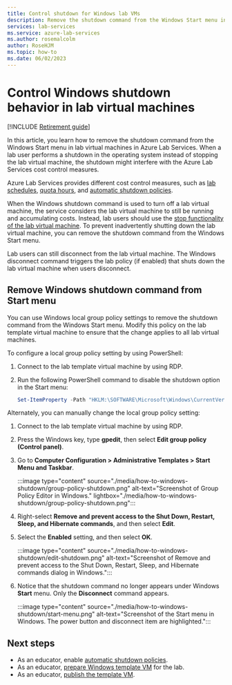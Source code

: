 ```yaml
---
title: Control shutdown for Windows lab VMs
description: Remove the shutdown command from the Windows Start menu in a lab virtual machine in Azure Lab Services.
services: lab-services
ms.service: azure-lab-services
ms.author: rosemalcolm
author: RoseHJM
ms.topic: how-to
ms.date: 06/02/2023
---
```


# Control Windows shutdown behavior in lab virtual machines

[!INCLUDE [Retirement guide](./includes/retirement-banner.md)]

In this article, you learn how to remove the shutdown command from the Windows Start menu in lab virtual machines in Azure Lab Services. When a lab user performs a shutdown in the operating system instead of stopping the lab virtual machine, the shutdown might interfere with the Azure Lab Services cost control measures.

Azure Lab Services provides different cost control measures, such as [lab schedules](./how-to-create-schedules.md), [quota hours](./how-to-manage-lab-users.md#set-quotas-for-users), and [automatic shutdown policies](./how-to-enable-shutdown-disconnect.md).

When the Windows shutdown command is used to turn off a lab virtual machine, the service considers the lab virtual machine to still be running and accumulating costs. Instead, lab users should use the [stop functionality of the lab virtual machine](./how-to-use-lab.md#start-or-stop-the-vm). To prevent inadvertently shutting down the lab virtual machine, you can remove the shutdown command from the Windows Start menu.

Lab users can still disconnect from the lab virtual machine. The Windows disconnect command triggers the lab policy (if enabled) that shuts down the lab virtual machine when users disconnect.

## Remove Windows shutdown command from Start menu

You can use Windows local group policy settings to remove the shutdown command from the Windows Start menu. Modify this policy on the lab template virtual machine to ensure that the change applies to all lab virtual machines.

To configure a local group policy setting by using PowerShell:

1. Connect to the lab template virtual machine by using RDP.

1. Run the following PowerShell command to disable the shutdown option in the Start menu:

    ```powershell
    Set-ItemProperty -Path "HKLM:\SOFTWARE\Microsoft\Windows\CurrentVersion\Policies\Explorer" -Name "HidePowerOptions" -Value 1 -Force
    ```

Alternately, you can manually change the local group policy setting:

1. Connect to the lab template virtual machine by using RDP.

1. Press the Windows key, type **gpedit**, then select **Edit group policy (Control panel)**.

1. Go to **Computer Configuration > Administrative Templates > Start Menu and Taskbar**.  

    :::image type="content" source="./media/how-to-windows-shutdown/group-policy-shutdown.png" alt-text="Screenshot of Group Policy Editor in Windows." lightbox="./media/how-to-windows-shutdown/group-policy-shutdown.png":::

1. Right-select **Remove and prevent access to the Shut Down, Restart, Sleep, and Hibernate commands**, and then select **Edit**.

1. Select the **Enabled** setting, and then select **OK**.
 
    :::image type="content" source="./media/how-to-windows-shutdown/edit-shutdown.png" alt-text="Screenshot of Remove and prevent access to the Shut Down, Restart, Sleep, and Hibernate commands dialog in Windows.":::
 
1. Notice that the shutdown command no longer appears under Windows **Start** menu. Only the **Disconnect** command appears.

    :::image type="content" source="./media/how-to-windows-shutdown/start-menu.png" alt-text="Screenshot of the Start menu in Windows.  The power button and disconnect item are highlighted.":::


## Next steps
- As an educator, enable [automatic shutdown policies](./how-to-enable-shutdown-disconnect.md).
- As an educator, [prepare Windows template VM](how-to-prepare-windows-template.md) for the lab.
- As an educator, [publish the template VM](how-to-create-manage-template.md#publish-the-template-vm).